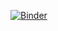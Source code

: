 [![Binder](https://mybinder.org/badge_logo.svg)](https://mybinder.org/v2/gh/jan-janssen/gpaw-example/master?filepath=h2-molecule.ipynb)
